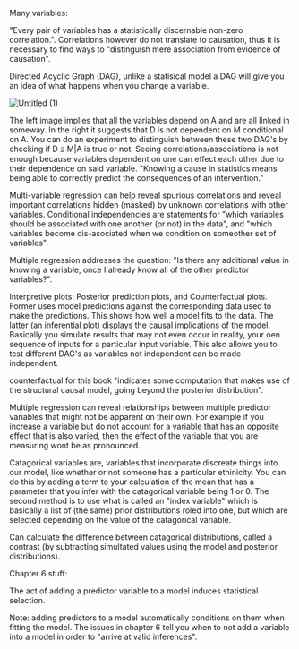 Many variables:

"Every pair of variables has a statistically discernable non-zero correlation.". Correlations however do not translate to causation, thus it is necessary to find ways to "distinguish mere association from evidence of causation".

Directed Acyclic Graph (DAG), unlike a statisical model a DAG will give you an idea of what happens when you change a variable.

![Untitled (1)](https://github.com/user-attachments/assets/7abd3a52-c24f-4959-ae92-7cbbc3eaf36b)

The left image implies that all the variables depend on A and are all linked in someway. In the right it suggests that D is not dependent on M conditional on A. You can do an experiment to distinguish between these two DAG's by checking if D ⫫ M|A is true or not. Seeing correlations/associations is not enough because variables dependent on one can effect each other due to their dependence on said variable. "Knowing a cause in statistics means being able to correctly predict the consequences of an intervention."

Multi-variable regression can help reveal spurious correlations and reveal important correlations hidden (masked) by unknown correlations with other variables.
Conditional independencies are statements for "which variables should be associated with one another (or not) in the data", and "which variables become dis-asociated when we condition on someother set of variables".

Multiple regression addresses the question: "Is there any additional value in knowing a variable, once I already know all of the other predictor variables?".

Interpretive plots: Posterior prediction plots, and Counterfactual plots.
Former uses model predictions against the corresponding data used to make the predictions. This shows how well a model fits to the data. The latter (an inferential plot) displays the causal implications of the model. Basically you simulate results that may not even occur in reality, your oen sequence of inputs for a particular input variable. This also allows you to test different DAG's as variables not independent can be made independent.

counterfactual for this book "indicates some computation that makes use of the structural causal model, going beyond the posterior distribution".

Multiple regression can reveal relationships between multiple predictor variables that might not be apparent on their own. For example if you increase a variable but do not account for a variable that has an opposite effect that is also varied, then the effect of the variable that you are measuring wont be as pronounced.

Catagorical variables are, variables that incorporate discreate things into our model, like whether or not someone has a particular ethinicity. You can do this by adding a term to your calculation of the mean that has a parameter that you infer with the catagorical variable being 1 or 0. The second method is to use what is called an "index variable" which is basically a list of (the same) prior distributions roled into one, but which are selected depending on the value of the catagorical variable.

Can calculate the difference between catagorical distributions, called a contrast (by subtracting simultated values using the model and posterior distributions).

Chapter 6 stuff:

The act of adding a predictor variable to a model induces statistical selection.

Note: adding predictors to a model automatically conditions on them when fitting the model. The issues in chapter 6 tell you when to not add a variable into a model in order to "arrive at valid inferences".



